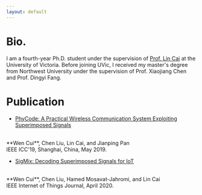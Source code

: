 ```yaml
---
layout: default
---
```


# Bio.

I am a fourth-year Ph.D. student under the supervision of
[Prof. Lin Cai]("https://www.ece.uvic.ca/~cai/")
at the University of Victoria. Before joining UVic, I received my master's degree from Northwest University under the supervision of Prof. Xiaojiang Chen and Prof. Dingyi Fang.

# Publication

- [PhyCode: A Practical Wireless Communication System Exploiting Superimposed Signals](assets/pub/PhyCode.pdf)
<br>
**Wen Cui**, Chen Liu, Lin Cai, and Jianping Pan
<br>
IEEE ICC'19, Shanghai, China, May 2019.

* [SigMix: Decoding Superimposed Signals for IoT](assets/pub/SigMix.pdf)
<br>
**Wen Cui**, Chen Liu, Hamed Mosavat-Jahromi, and Lin Cai
<br>
IEEE Internet of Things Journal, April 2020.


